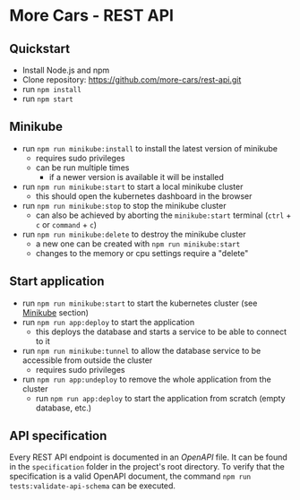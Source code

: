 # More Cars - REST API

## Quickstart

* Install Node.js and npm
* Clone repository: https://github.com/more-cars/rest-api.git
* run `npm install`
* run `npm start`

## Minikube

* run `npm run minikube:install` to install the latest version of minikube
    * requires sudo privileges
    * can be run multiple times
        * if a newer version is available it will be installed
* run `npm run minikube:start` to start a local minikube cluster
    * this should open the kubernetes dashboard in the browser
* run `npm run minikube:stop` to stop the minikube cluster
    * can also be achieved by aborting the `minikube:start` terminal (`ctrl` + `c` or `command` + `c`)
* run `npm run minikube:delete` to destroy the minikube cluster
    * a new one can be created with `npm run minikube:start`
    * changes to the memory or cpu settings require a "delete"

## Start application

* run `npm run minikube:start` to start the kubernetes cluster (see [Minikube](#minikube) section)
* run `npm run app:deploy` to start the application
    * this deploys the database and starts a service to be able to connect to it
* run `npm run minikube:tunnel` to allow the database service to be accessible from outside the cluster
    * requires sudo privileges
* run `npm run app:undeploy` to remove the whole application from the cluster
    * run `npm run app:deploy` to start the application from scratch (empty database, etc.)

## API specification

Every REST API endpoint is documented in an _OpenAPI_ file.
It can be found in the `specification` folder in the project's
root directory.
To verify that the specification is a valid OpenAPI document, the command `npm run tests:validate-api-schema` can be
executed. 